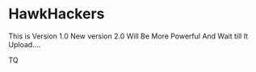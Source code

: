 # HawkHackers
This is Version 1.0 
New version 2.0 Will Be More Powerful And Wait till It Upload....


TQ
